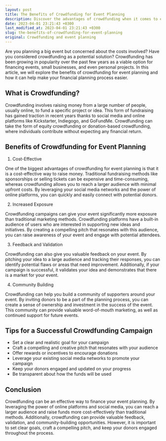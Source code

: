 ```yaml
---
layout: post
title: The Benefits of Crowdfunding for Event Planning
description: Discover the advantages of crowdfunding when it comes to event planning and how it can make your financial planning easier.
date: 2023-04-01 23:21:43 +0300
last_modified_at: 2023-04-01 23:21:43 +0300
slug: the-benefits-of-crowdfunding-for-event-planning
original: Crowdfunding and event planning
---
```

Are you planning a big event but concerned about the costs involved? Have you considered crowdfunding as a potential solution? Crowdfunding has been growing in popularity over the past few years as a viable option for financing events, small businesses, and even personal projects. In this article, we will explore the benefits of crowdfunding for event planning and how it can help make your financial planning process easier.

## What is Crowdfunding?

Crowdfunding involves raising money from a large number of people, usually online, to fund a specific project or idea. This form of fundraising has gained traction in recent years thanks to social media and online platforms like Kickstarter, Indiegogo, and GoFundMe. Crowdfunding can take the form of equity crowdfunding or donation-based crowdfunding, where individuals contribute without expecting any financial return.

## Benefits of Crowdfunding for Event Planning

1. Cost-Effective

One of the biggest advantages of crowdfunding for event planning is that it is a cost-effective way to raise money. Traditional fundraising methods like sponsorships or selling tickets can be expensive and time-consuming, whereas crowdfunding allows you to reach a larger audience with minimal upfront costs. By leveraging your social media networks and the power of online platforms, you can quickly and easily connect with potential donors.

2. Increased Exposure

Crowdfunding campaigns can give your event significantly more exposure than traditional marketing methods. Crowdfunding platforms have a built-in audience of users who are interested in supporting new ideas and initiatives. By creating a compelling pitch that resonates with this audience, you can raise awareness of your event and engage with potential attendees.

3. Feedback and Validation

Crowdfunding can also give you valuable feedback on your event. By pitching your idea to a large audience and tracking their responses, you can identify potential flaws or areas that need improvement. Additionally, if your campaign is successful, it validates your idea and demonstrates that there is a market for your event.

4. Community Building

Crowdfunding can help you build a community of supporters around your event. By inviting donors to be a part of the planning process, you can create a sense of ownership and investment in the success of the event. This community can provide valuable word-of-mouth marketing, as well as continued support for future events.

## Tips for a Successful Crowdfunding Campaign

- Set a clear and realistic goal for your campaign
- Craft a compelling and creative pitch that resonates with your audience
- Offer rewards or incentives to encourage donations
- Leverage your existing social media networks to promote your campaign
- Keep your donors engaged and updated on your progress
- Be transparent about how the funds will be used

## Conclusion

Crowdfunding can be an effective way to finance your event planning. By leveraging the power of online platforms and social media, you can reach a larger audience and raise funds more cost-effectively than traditional methods. Additionally, crowdfunding can provide valuable feedback, validation, and community-building opportunities. However, it is important to set clear goals, craft a compelling pitch, and keep your donors engaged throughout the process.